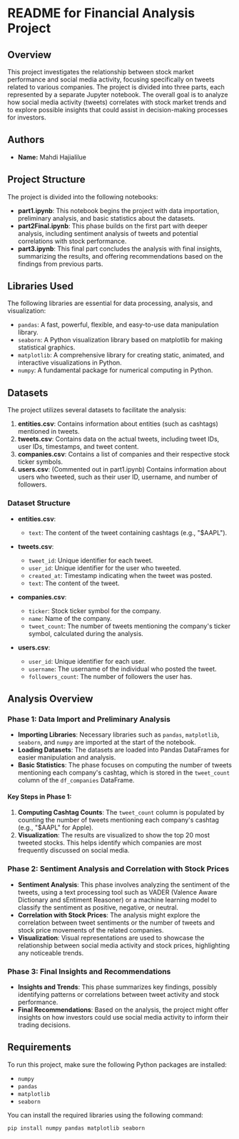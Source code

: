 # README for Financial Analysis Project

## Overview
This project investigates the relationship between stock market performance and social media activity, focusing specifically on tweets related to various companies. The project is divided into three parts, each represented by a separate Jupyter notebook. The overall goal is to analyze how social media activity (tweets) correlates with stock market trends and to explore possible insights that could assist in decision-making processes for investors.

## Authors
- **Name:** Mahdi Hajialilue

## Project Structure
The project is divided into the following notebooks:

- **part1.ipynb**: This notebook begins the project with data importation, preliminary analysis, and basic statistics about the datasets.
- **part2Final.ipynb**: This phase builds on the first part with deeper analysis, including sentiment analysis of tweets and potential correlations with stock performance.
- **part3.ipynb**: This final part concludes the analysis with final insights, summarizing the results, and offering recommendations based on the findings from previous parts.

## Libraries Used
The following libraries are essential for data processing, analysis, and visualization:

- `pandas`: A fast, powerful, flexible, and easy-to-use data manipulation library.
- `seaborn`: A Python visualization library based on matplotlib for making statistical graphics.
- `matplotlib`: A comprehensive library for creating static, animated, and interactive visualizations in Python.
- `numpy`: A fundamental package for numerical computing in Python.

## Datasets
The project utilizes several datasets to facilitate the analysis:

1. **entities.csv**: Contains information about entities (such as cashtags) mentioned in tweets.
2. **tweets.csv**: Contains data on the actual tweets, including tweet IDs, user IDs, timestamps, and tweet content.
3. **companies.csv**: Contains a list of companies and their respective stock ticker symbols.
4. **users.csv**: (Commented out in part1.ipynb) Contains information about users who tweeted, such as their user ID, username, and number of followers.

### Dataset Structure
- **entities.csv**:
  - `text`: The content of the tweet containing cashtags (e.g., "$AAPL").
  
- **tweets.csv**:
  - `tweet_id`: Unique identifier for each tweet.
  - `user_id`: Unique identifier for the user who tweeted.
  - `created_at`: Timestamp indicating when the tweet was posted.
  - `text`: The content of the tweet.

- **companies.csv**:
  - `ticker`: Stock ticker symbol for the company.
  - `name`: Name of the company.
  - `tweet_count`: The number of tweets mentioning the company's ticker symbol, calculated during the analysis.

- **users.csv**:
  - `user_id`: Unique identifier for each user.
  - `username`: The username of the individual who posted the tweet.
  - `followers_count`: The number of followers the user has.

## Analysis Overview

### Phase 1: Data Import and Preliminary Analysis
- **Importing Libraries**: Necessary libraries such as `pandas`, `matplotlib`, `seaborn`, and `numpy` are imported at the start of the notebook.
- **Loading Datasets**: The datasets are loaded into Pandas DataFrames for easier manipulation and analysis.
- **Basic Statistics**: The phase focuses on computing the number of tweets mentioning each company's cashtag, which is stored in the `tweet_count` column of the `df_companies` DataFrame.

#### Key Steps in Phase 1:
1. **Computing Cashtag Counts**: The `tweet_count` column is populated by counting the number of tweets mentioning each company's cashtag (e.g., "$AAPL" for Apple).
2. **Visualization**: The results are visualized to show the top 20 most tweeted stocks. This helps identify which companies are most frequently discussed on social media.

### Phase 2: Sentiment Analysis and Correlation with Stock Prices
- **Sentiment Analysis**: This phase involves analyzing the sentiment of the tweets, using a text processing tool such as VADER (Valence Aware Dictionary and sEntiment Reasoner) or a machine learning model to classify the sentiment as positive, negative, or neutral.
- **Correlation with Stock Prices**: The analysis might explore the correlation between tweet sentiments or the number of tweets and stock price movements of the related companies.
- **Visualization**: Visual representations are used to showcase the relationship between social media activity and stock prices, highlighting any noticeable trends.

### Phase 3: Final Insights and Recommendations
- **Insights and Trends**: This phase summarizes key findings, possibly identifying patterns or correlations between tweet activity and stock performance.
- **Final Recommendations**: Based on the analysis, the project might offer insights on how investors could use social media activity to inform their trading decisions.

## Requirements
To run this project, make sure the following Python packages are installed:

- `numpy`
- `pandas`
- `matplotlib`
- `seaborn`

You can install the required libraries using the following command:

```bash
pip install numpy pandas matplotlib seaborn
